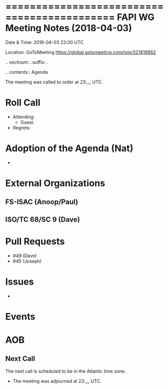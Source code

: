 ============================================
FAPI WG Meeting Notes (2018-04-03)
============================================
Date & Time: 2018-04-03 23:00 UTC

Location: GoToMeeting https://global.gotomeeting.com/join/321819862

.. sectnum:: 
   :suffix: .


.. contents:: Agenda

The meeting was called to order at 23:__ UTC. 

Roll Call
===========
* Attending: 
   * Guest:
* Regrets: 


Adoption of the Agenda (Nat)
==================================
* 

External Organizations
=========================

FS-ISAC (Anoop/Paul)
----------------------

ISO/TC 68/SC 9 (Dave)
-----------------------

Pull Requests
================
* #49 (Dave)
* #45 (Joseph)

Issues
===========
* 

Events
==========

AOB
===========

Next Call
-----------------------
The next call is scheduled to be in the Atlantic time zone. 

* The meeting was adjourned at 23:__ UTC.